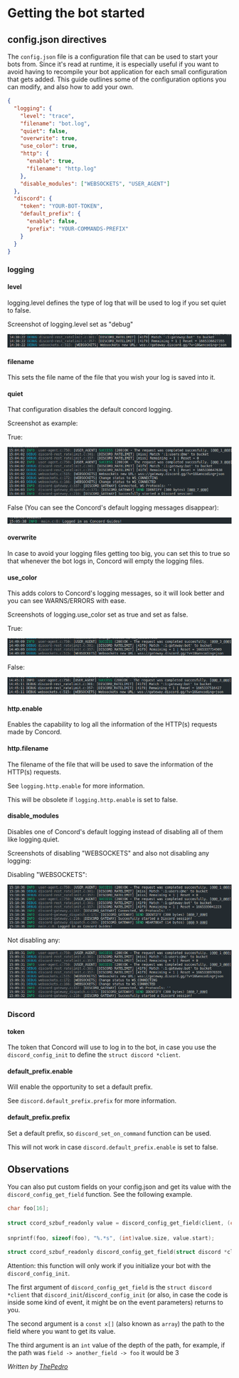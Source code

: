# Getting the bot started

## config.json directives

The `config.json` file is a configuration file that can be used to start your bots from. Since it's read at runtime, it is especially useful if you want to avoid having to recompile your bot application for each small configuration that gets added. This guide outlines some of the configuration options you can modify, and also how to add your own.

```json
{
  "logging": {
    "level": "trace",
    "filename": "bot.log",
    "quiet": false,
    "overwrite": true,
    "use_color": true,
    "http": {
      "enable": true,
      "filename": "http.log"
    },
    "disable_modules": ["WEBSOCKETS", "USER_AGENT"]
  },
  "discord": {
    "token": "YOUR-BOT-TOKEN",
    "default_prefix": {
      "enable": false,
      "prefix": "YOUR-COMMANDS-PREFIX"
    }
  }
}
```

### logging

#### level

  logging.level defines the type of log that will be used to log if you set quiet to false.

  Screenshot of logging.level set as "debug"

  ![Logging level screenshots](screenshots/config.json_directives/logging_level.png "Logging.level")

#### filename

  This sets the file name of the file that you wish your log is saved into it.

#### quiet

  That configuration disables the default concord logging.

  Screenshot as example:

  True:

  ![Logging quiet screenshot false](screenshots/config.json_directives/logging_quiet_false.png "Logging.quiet false")

  False (You can see the Concord's default logging messages disappear):

  ![Logging quiet screenshot true](screenshots/config.json_directives/logging_quiet_true.png "Logging.quiet trut")

#### overwrite

  In case to avoid your logging files getting too big, you can set this to true so that whenever the bot logs in, Concord will empty the logging files.
  
#### use_color

  This adds colors to Concord's logging messages, so it will look better and you can see WARNS/ERRORS with ease.

  Screenshots of logging.use_color set as true and set as false.

  True:

  ![Logging use_colors screenshot true](screenshots/config.json_directives/logging_use_color_true.png "Logging.use_colors true")

  False:

  ![Logging use_colors screenshot false](screenshots/config.json_directives/logging_use_color_false.png "Logging.use_colors false")

#### http.enable

  Enables the capability to log all the information of the HTTP(s) requests made by Concord.

#### http.filename

  The filename of the file that will be used to save the information of the HTTP(s) requests.

  See `logging.http.enable` for more information.

  This will be obsolete if `logging.http.enable` is set to false.

#### disable_modules
  
  Disables one of Concord's default logging instead of disabling all of them like logging.quiet.

  Screenshots of disabling "WEBSOCKETS" and also not disabling any logging:

  Disabling "WEBSOCKETS":

  ![Logging disable_modules screenshot websockets](screenshots/config.json_directives/logging_disable_modules_websockets.png "Logging.disable_modules websockets")

  Not disabling any:

  ![Logging disable_modules screenshot none](screenshots/config.json_directives/logging_disable_modules_none.png "Logging.disable_modules none")

### Discord

#### token

  The token that Concord will use to log in to the bot, in case you use the `discord_config_init` to define the `struct discord *client`.

#### default_prefix.enable

  Will enable the opportunity to set a default prefix.

  See `discord.default_prefix.prefix` for more information.

#### default_prefix.prefix

  Set a default prefix, so `discord_set_on_command` function can be used.

  This will not work in case `discord.default_prefix.enable` is set to false.

## Observations

  You can also put custom fields on your config.json and get its value with the `discord_config_get_field` function. See the following example.

  ```c
  char foo[16];

  struct ccord_szbuf_readonly value = discord_config_get_field(client, (char *[2]){ "field", "foo" }, 2);

  snprintf(foo, sizeof(foo), "%.*s", (int)value.size, value.start);
  ```

  ```c
  struct ccord_szbuf_readonly discord_config_get_field(struct discord *client, char *const path[], unsigned depth)
  ```

  Attention: this function will only work if you initialize your bot with the `discord_config_init`.

  The first argument of `discord_config_get_field` is the `struct discord *client` that `discord_init`/`discord_config_init` (or also, in case the code is inside some kind of event, it might be on the event parameters) returns to you.

  The second argument is a `const x[]` (also known as `array`) the path to the field where you want to get its value.

  The third argument is an `int` value of the depth of the path, for example, if the path was `field -> another_field -> foo` it would be 3
  
*Written by [ThePedro](https://github.com/ThePedroo)*
